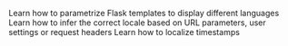 Learn how to parametrize Flask templates to display different languages
Learn how to infer the correct locale based on URL parameters, user settings or request headers
Learn how to localize timestamps